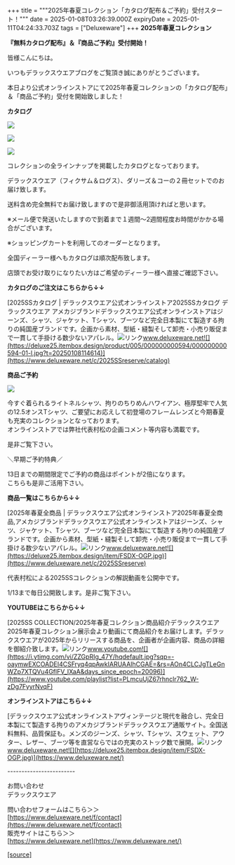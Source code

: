 +++
title = """2025年春夏コレクション「カタログ配布＆ご予約」受付スタート！"""
date = 2025-01-08T03:26:39.000Z
expiryDate = 2025-01-11T04:24:33.703Z
tags = ["Deluxeware"]
+++
**2025年春夏コレクション**

**『無料カタログ配布』＆『商品ご予約』受付開始！**

皆様こんにちは。

いつもデラックスウエアブログをご覧頂き誠にありがとうございます。

本日より公式オンラインストアにて2025年春夏コレクションの「カタログ配布」＆「商品ご予約」受付を開始致しました！

**カタログ**

[![](https://stat.ameba.jp/user_images/20250108/12/deluxeware/08/98/j/o0800080015530877820.jpg)](https://stat.ameba.jp/user_images/20250108/12/deluxeware/08/98/j/o0800080015530877820.jpg)

[![](https://stat.ameba.jp/user_images/20250108/10/deluxeware/f5/f4/j/o0800080015530852717.jpg)](https://stat.ameba.jp/user_images/20250108/10/deluxeware/f5/f4/j/o0800080015530852717.jpg)

[![](https://stat.ameba.jp/user_images/20250108/10/deluxeware/ec/44/j/o0800080015530852716.jpg)](https://stat.ameba.jp/user_images/20250108/10/deluxeware/ec/44/j/o0800080015530852716.jpg)

コレクションの全ラインナップを掲載したカタログとなっております。

デラックスウエア（フィクサム＆ログス）、ダリーズ＆コーの２冊セットでのお届け致します。

送料含め完全無料でお届け致しますので是非御活用頂ければと思います。

※メール便で発送いたしますので到着まで１週間～2週間程度お時間がかかる場合がございます。

※ショッピングカートを利用してのオーダーとなります。

全国ディーラー様へもカタログは順次配布致します。

店頭でお受け取りになりたい方はご希望のディーラー様へ直接ご確認下さい。

**カタログのご注文はこちらから↓↓**

[2025SSカタログ | デラックスウエア公式オンラインストア2025SSカタログ デラックスウエア アメカジブランドデラックスウエア公式オンラインストアはジーンズ、シャツ、ジャケット、Tシャツ、ブーツなど完全日本製にて製造する拘りの純国産ブランドです。企画から素材、型紙・縫製そして卸売・小売り販促まで一貫して手掛ける数少ないアパレル。![リンク](https://c.stat100.ameba.jp/ameblo/symbols/v3.20.0/svg/gray/editor_link.svg)www.deluxeware.net![](https://deluxe25.itembox.design/product/005/000000000594/000000000594-01-l.jpg?t=20250108114614)](https://www.deluxeware.net/c/2025SSreserve/catalog)

**商品ご予約**

[![](https://stat.ameba.jp/user_images/20250108/12/deluxeware/33/6d/j/o0800080015530877812.jpg)](https://stat.ameba.jp/user_images/20250108/12/deluxeware/33/6d/j/o0800080015530877812.jpg)

今すぐ着られるライトネルシャツ、拘りのちりめんハワイアン、極厚堅牢で人気の12.5オンスTシャツ、ご要望にお応えして初登場のフレームレンズと今期春夏も充実のコレクションとなっております。  
オンラインストアでは弊社代表村松の企画コメント等内容も満載です。

是非ご覧下さい。

＼早期ご予約特典／

13日までの期間限定でご予約の商品はポイントが2倍になります。  
こちらも是非ご活用下さい。

**商品一覧はこちらから↓↓**

[2025年春夏全商品 | デラックスウエア公式オンラインストア2025年春夏全商品,アメカジブランドデラックスウエア公式オンラインストアはジーンズ、シャツ、ジャケット、Tシャツ、ブーツなど完全日本製にて製造する拘りの純国産ブランドです。企画から素材、型紙・縫製そして卸売・小売り販促まで一貫して手掛ける数少ないアパレル。![リンク](https://c.stat100.ameba.jp/ameblo/symbols/v3.20.0/svg/gray/editor_link.svg)www.deluxeware.net![](https://deluxe25.itembox.design/item/FSDX-OGP.jpg)](https://www.deluxeware.net/c/2025SSreserve)

代表村松による2025SSコレクションの解説動画を公開中です。

1/13まで毎日公開致します。是非ご覧下さい。

**YOUTUBEはこちらから↓↓**

[2025SS COLLECTION/2025年春夏コレクション商品紹介デラックスウエア2025年春夏コレクション展示会より動画にて商品紹介をお届けします。デラックスウエアが2025年からリリースする商品を、企画者が企画内容、商品の詳細を御紹介致します。![リンク](https://c.stat100.ameba.jp/ameblo/symbols/v3.20.0/svg/gray/editor_link.svg)www.youtube.com![](https://i.ytimg.com/vi/ZZGpRIg_47Y/hqdefault.jpg?sqp=-oaymwEXCOADEI4CSFryq4qpAwkIARUAAIhCGAE=&rs=AOn4CLCJgTLeGnWZp7XTQVu4GflFV_IXaA&days_since_epoch=20096)](https://www.youtube.com/playlist?list=PLmcuUjZ67rhnclr762_W-zDg7FyyrNvqF)

**オンラインストアはこちら↓↓**

[デラックスウエア公式オンラインストアヴィンテージと現代を融合し、完全日本製にて製造する拘りのアメカジブランドデラックスウエア通販サイト。全国送料無料、品質保証も。メンズのジーンズ、シャツ、Tシャツ、スウェット、アウター、レザー、ブーツ等を直営ならではの充実のストック数で展開。![リンク](https://c.stat100.ameba.jp/ameblo/symbols/v3.20.0/svg/gray/editor_link.svg)www.deluxeware.net![](https://deluxe25.itembox.design/item/FSDX-OGP.jpg)](https://www.deluxeware.net/)

\------------------------

お問い合わせ  
デラックスウエア

問い合わせフォームはこちら＞＞  
[https://www.deluxeware.net/f/contact](https://www.deluxeware.net/f/contact)  
販売サイトはこちら＞＞  
[https://www.deluxeware.net](https://www.deluxeware.net/)

[[source]](https://ameblo.jp/deluxeware/entry-12881624350.html)
